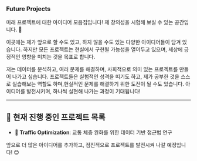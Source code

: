 ### Future Projects
미래 프로젝트에 대한 아이디어 모음집입니다! 제 창의성을 시험해 보실 수 있는 공간입니다. 🚀

이곳에는 제가 앞으로 할 수도 있고, 하지 않을 수도 있는 다양한 아이디어들이 담겨 있습니다. 하지만 모든 프로젝트는 현실에서 구현될 가능성을 열어두고 있으며, 세상에 긍정적인 영향을 미치는 것을 목표로 합니다.

저는 데이터를 분석하고, 여러 문제를 해결하며, 사회적으로 의미 있는 프로젝트를 만들어 나가고 싶습니다. 프로젝트들은 실험적인 성격을 띠기도 하고, 제가 공부한 것을 스스로 실습해보는 역할도 하며,현실적인 문제를 해결하기 위한 도전이 될 수도 있습니다. 아이디어를 발전시키며, 하나씩 실현해 나가는 과정이 기대됩니다! 

---

## 📂 현재 진행 중인 프로젝트 목록  
- 🚗 **Traffic Optimization**: 교통 체증 완화를 위한 데이터 기반 접근법 연구  

앞으로 더 많은 아이디어를 추가하고, 점진적으로 프로젝트를 발전시켜 나갈 예정입니다! 😊

